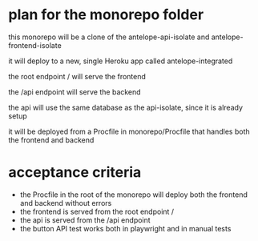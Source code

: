 # plan for the monorepo folder

this monorepo will be a clone of the antelope-api-isolate and antelope-frontend-isolate

it will deploy to a new, single Heroku app called antelope-integrated

the root endpoint / will serve the frontend

the /api endpoint will serve the backend

the api will use the same database as the api-isolate, since it is already setup

it will be deployed from a Procfile in monorepo/Procfile that handles both the frontend and backend

# acceptance criteria

- the Procfile in the root of the monorepo will deploy both the frontend and backend without errors
- the frontend is served from the root endpoint /
- the api is served from the /api endpoint
- the button API test works both in playwright and in manual tests